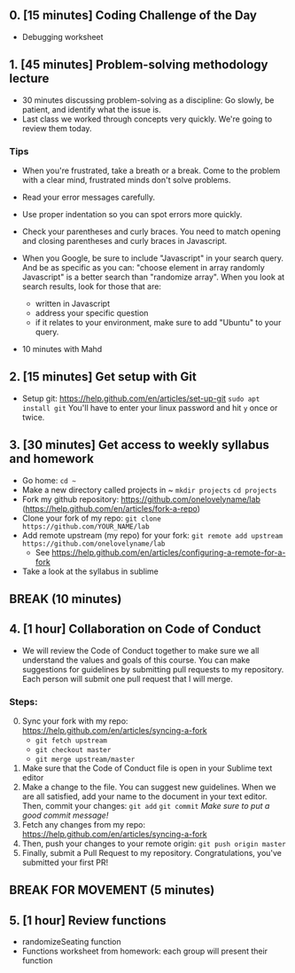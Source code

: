 ## 0. [15 minutes] Coding Challenge of the Day
- Debugging worksheet

## 1. [45 minutes] Problem-solving methodology lecture
- 30 minutes discussing problem-solving as a discipline: Go slowly, be patient, and identify what the issue is.
- Last class we worked through concepts very quickly. We're going to review them today.
### Tips
- When you're frustrated, take a breath or a break. Come to the problem with a clear mind, frustrated minds don't solve problems. 
- Read your error messages carefully.
- Use proper indentation so you can spot errors more quickly. 
- Check your parentheses and curly braces. You need to match opening and closing parentheses and curly braces in Javascript.
- When you Google, be sure to include "Javascript" in your search query. And be as specific as you can: "choose element in array randomly Javascript" is a better search than "randomize array". When you look at search results, look for those that are:
	* written in Javascript
	* address your specific question
	* if it relates to your environment, make sure to add "Ubuntu" to your query.

- 10 minutes with Mahd

## 2. [15 minutes] Get setup with Git
- Setup git: https://help.github.com/en/articles/set-up-git
`sudo apt install git` You'll have to enter your linux password and hit `y` once or twice.

## 3. [30 minutes] Get access to weekly syllabus and homework
- Go home: `cd ~`
- Make a new directory called projects in ~ 
`mkdir projects`
`cd projects`
- Fork my github repository: https://github.com/onelovelyname/lab (https://help.github.com/en/articles/fork-a-repo)
- Clone your fork of my repo: `git clone https://github.com/YOUR_NAME/lab`
- Add remote upstream (my repo) for your fork: `git remote add upstream https://github.com/onelovelyname/lab`
	* See https://help.github.com/en/articles/configuring-a-remote-for-a-fork
- Take a look at the syllabus in sublime

## BREAK (10 minutes)

## 4. [1 hour] Collaboration on Code of Conduct
- We will review the Code of Conduct together to make sure we all understand the values and goals of this course. You can make suggestions for guidelines by submitting pull requests to my repository. Each person will submit one pull request that I will merge.
### Steps:
0. Sync your fork with my repo: https://help.github.com/en/articles/syncing-a-fork 
	* `git fetch upstream` 
	* `git checkout master` 
	* `git merge upstream/master`
1. Make sure that the Code of Conduct file is open in your Sublime text editor
2. Make a change to the file. You can suggest new guidelines. When we are all satisfied, add your name to the document in your text editor. Then, commit your changes: `git add` `git commit`
*Make sure to put a good commit message!*
3. Fetch any changes from my repo: https://help.github.com/en/articles/syncing-a-fork
4. Then, push your changes to your remote origin: `git push origin master`
5. Finally, submit a Pull Request to my repository. Congratulations, you've submitted your first PR!

## BREAK FOR MOVEMENT (5 minutes)

## 5. [1 hour] Review functions
- randomizeSeating function 
- Functions worksheet from homework: each group will present their function